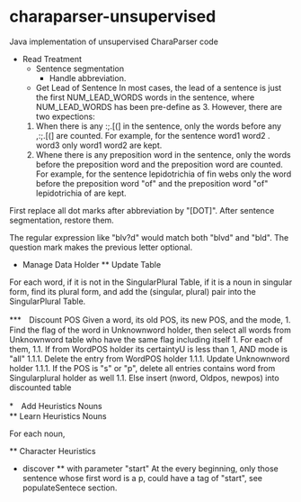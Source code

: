 charaparser-unsupervised
========================

Java implementation of unsupervised CharaParser code

* Read Treatment
    * Sentence segmentation
        * Handle abbreviation. 
    * Get Lead of Sentence
    In most cases, the lead of a sentence is just the first NUM_LEAD_WORDS words in the sentence, where NUM_LEAD_WORDS has been pre-define as 3. However, there are two expections:
    1) When there is any :;.[(] in the sentence, only the words before any ,:;\.\[(] are counted. For example, for the sentence
        word1 word2 . word3
    only
        word1 word2
    are kept.
    2) Whene there is any preposition word in the sentence, only the words before the preposition word and the preposition word are counted. For example, for the sentence
        lepidotrichia of fin webs
    only the word before the preposition word "of" and the preposition word "of"
        lepidotrichia of
    are kept.

First replace all dot marks after abbreviation by "[DOT]". After sentence segmentation, restore them.

The regular expression like "blv?d" would match both "blvd" and "bld". The question mark makes the previous letter optional.

* Manage Data Holder
** Update Table

For each word, if it is not in the SingularPlural Table, if it is a noun in singular form, find its plural form, and add the (singular, plural) pair into the SingularPlural Table.

***　Discount POS
    Given a word, its old POS, its new POS, and the mode,
    1. Find the flag of the word in Unknownword holder, then select all words from Unknownword table who have the same flag including itself
    1. For each of them, 
        1.1. If from WordPOS holder its certaintyU is less than 1, AND mode is "all"
		    1.1.1. Delete the entry from WordPOS holder
		    1.1.1. Update Unknownword holder
		    1.1.1. If the POS is "s" or "p", delete all entries contains word from Singularplural holder as well
        1.1. Else insert (nword, Oldpos, newpos) into discounted table

*　Add Heuristics Nouns　        
** Learn Heuristics Nouns

For each noun, 

** Character Heuristics
        
        
* discover
** with parameter "start"
At the every beginning, only those sentence whose first word is a p, could have a tag of "start", see populateSentece section.
